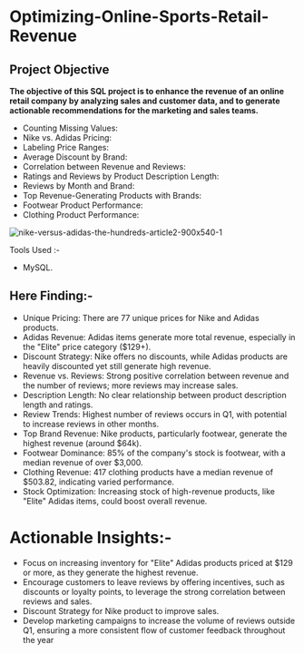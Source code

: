 # Optimizing-Online-Sports-Retail-Revenue

## Project Objective
**The objective of this SQL project is to enhance the revenue of an online retail company by analyzing sales and customer data, and to generate actionable recommendations for the marketing and sales teams.**

* Counting Missing Values:
* Nike vs. Adidas Pricing:
* Labeling Price Ranges:
* Average Discount by Brand:
* Correlation between Revenue and Reviews: 
* Ratings and Reviews by Product Description Length:
* Reviews by Month and Brand:
* Top Revenue-Generating Products with Brands:
* Footwear Product Performance: 
* Clothing Product Performance: 

![nike-versus-adidas-the-hundreds-article2-900x540-1](https://github.com/user-attachments/assets/3cdb950b-0d44-47db-93d7-62dfefaacd2e)

Tools Used :-
 * MySQL.
   
## Here Finding:-
* Unique Pricing: There are 77 unique prices for Nike and Adidas products.
* Adidas Revenue: Adidas items generate more total revenue, especially in the "Elite" price category ($129+).
* Discount Strategy: Nike offers no discounts, while Adidas products are heavily discounted yet still generate high revenue.
* Revenue vs. Reviews: Strong positive correlation between revenue and the number of reviews; more reviews may increase sales.
* Description Length: No clear relationship between product description length and ratings.
* Review Trends: Highest number of reviews occurs in Q1, with potential to increase reviews in other months.
* Top Brand Revenue: Nike products, particularly footwear, generate the highest revenue (around $64k).
* Footwear Dominance: 85% of the company's stock is footwear, with a median revenue of over $3,000.
* Clothing Revenue: 417 clothing products have a median revenue of $503.82, indicating varied performance.
* Stock Optimization: Increasing stock of high-revenue products, like "Elite" Adidas items, could boost overall revenue.

# Actionable Insights:-
* Focus on increasing inventory for "Elite" Adidas products priced at $129 or more, as they generate the highest revenue.
* Encourage customers to leave reviews by offering incentives, such as discounts or loyalty points, to leverage the strong correlation between reviews and sales.
* Discount Strategy for Nike product to improve sales.
* Develop marketing campaigns to increase the volume of reviews outside Q1, ensuring a more consistent flow of customer feedback throughout the year







